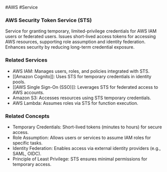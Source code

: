#AWS #Service 
### AWS Security Token Service (STS)

Service for granting temporary, limited-privilege credentials for AWS IAM users or federated users. Issues short-lived access tokens for accessing AWS resources, supporting role assumption and identity federation. Enhances security by reducing long-term credential exposure.

### Related Services

- AWS IAM: Manages users, roles, and policies integrated with STS.
- [[Amazon Cognito]]: Uses STS for temporary credentials in identity pools.
- [[AWS Single Sign-On (SSO)]]: Leverages STS for federated access to AWS accounts.
- Amazon S3: Accesses resources using STS temporary credentials.
- AWS Lambda: Assumes roles via STS for function execution.

### Related Concepts

- Temporary Credentials: Short-lived tokens (minutes to hours) for secure access.
- Role Assumption: Allows users or services to assume IAM roles for specific tasks.
- Identity Federation: Enables access via external identity providers (e.g., SAML, OIDC).
- Principle of Least Privilege: STS ensures minimal permissions for temporary access.